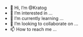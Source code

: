 - 👋 Hi, I’m @Kratog
- 👀 I’m interested in ...
- 🌱 I’m currently learning ...
- 💞️ I’m looking to collaborate on ...
- 📫 How to reach me ...

<!---
Kratog/Kratog is a ✨ special ✨ repository because its `README.md` (this file) appears on your GitHub profile.
You can click the Preview link to take a look at your changes.
--->
